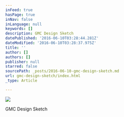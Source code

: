 ```yaml
---
inFeed: true
hasPage: true
inNav: false
inLanguage: null
keywords: []
description: GMC Design Sketch
datePublished: '2016-06-10T03:28:44.281Z'
dateModified: '2016-06-10T03:28:37.975Z'
title: ''
author: []
authors: []
publisher: null
starred: false
sourcePath: _posts/2016-06-10-gmc-design-sketch.md
url: gmc-design-sketch/index.html
_type: Article

---
```

![](https://the-grid-user-content.s3-us-west-2.amazonaws.com/2ba16f85-41c7-4c46-a77f-e5e6e9566106.jpg)

GMC Design Sketch